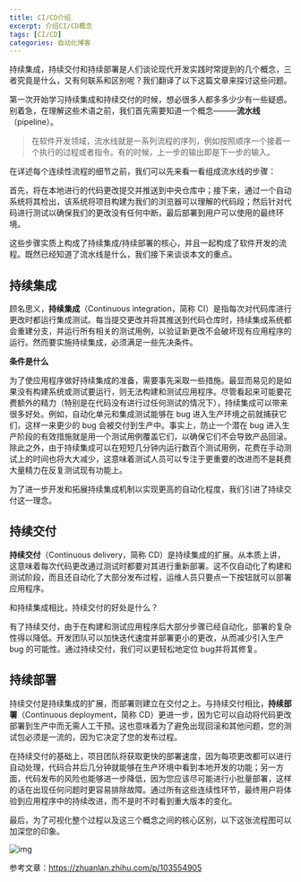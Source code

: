 ```yaml
---
title: CI/CD介绍
excerpt: 介绍CI/CD概念
tags: [CI/CD]
categories: 自动化博客
---
```


持续集成，持续交付和持续部署是人们谈论现代开发实践时常提到的几个概念，三者究竟是什么，又有何联系和区别呢？我们翻译了以下这篇文章来探讨这些问题。

第一次开始学习持续集成和持续交付的时候，想必很多人都多多少少有一些疑惑。别着急，在理解这些术语之前，我们首先需要知道一个概念———**流水线**（pipeline）。

> 在软件开发领域，流水线就是一系列流程的序列，例如按照顺序一个接着一个执行的过程或者指令。有的时候，上一步的输出即是下一步的输入。

在详述每个连续性流程的细节之前，我们可以先来看一看组成流水线的步骤：

首先，将在本地进行的代码更改提交并推送到中央仓库中；接下来，通过一个自动系统将其检出，该系统将项目构建为我们的浏览器可以理解的代码段；然后针对代码进行测试以确保我们的更改没有任何中断，最后部署到用户可以使用的最终环境。

这些步骤实质上构成了持续集成/持续部署的核心，并且一起构成了软件开发的流程。既然已经知道了流水线是什么，我们接下来谈谈本文的重点。

## **持续集成**

顾名思义，**持续集成**（Continuous integration，简称 CI）是指每次对代码库进行更改时都运行集成测试。每当提交更改并将其推送到代码仓库时，持续集成系统都会重建分支，并运行所有相关的测试用例，以验证新更改不会破坏现有应用程序的运行。然而要实施持续集成，必须满足一些先决条件。

**条件是什么**

为了使应用程序做好持续集成的准备，需要事先采取一些措施。最显而易见的是如果没有构建系统或测试要运行，则无法构建和测试应用程序。尽管看起来可能要花费额外的精力（特别是在代码没有进行过任何测试的情况下），持续集成可以带来很多好处。例如，自动化单元和集成测试能够在 bug 进入生产环境之前就捕获它们，这样一来更少的 bug 会被交付到生产中。事实上，防止一个潜在 bug 进入生产阶段的有效措施就是用一个测试用例覆盖它们，以确保它们不会导致产品回滚。除此之外，由于持续集成可以在短短几分钟内运行数百个测试用例，花费在手动测试上的时间也将大大减少，这意味着测试人员可以专注于更重要的改进而不是耗费大量精力在反复测试现有功能上。

为了进一步开发和拓展持续集成机制以实现更高的自动化程度，我们引进了持续交付这一理念。

## 持续交付

**持续交付**（Continuous delivery，简称 CD）是持续集成的扩展。从本质上讲，这意味着每次代码更改通过测试时都要对其进行重新部署。这不仅自动化了构建和测试阶段，而且还自动化了大部分发布过程，运维人员只要点一下按钮就可以部署应用程序。

和持续集成相比，持续交付的好处是什么？

有了持续交付，由于在构建和测试应用程序后大部分步骤已经自动化，部署的复杂性得以降低。开发团队可以加快迭代速度并部署更小的更改，从而减少引入生产 bug 的可能性。通过持续交付，我们可以更轻松地定位 bug并将其修复。

## 持续部署

持续交付是持续集成的扩展，而部署则建立在交付之上。与持续交付相比，**持续部署**（Continuous deployment，简称 CD）更进一步，因为它可以自动将代码更改部署到生产中而无需人工干预。这也意味着为了避免出现回滚和其他问题，您的测试包必须是一流的，因为它决定了您的发布过程。

在持续交付的基础上，项目团队将获取更快的部署速度，因为每项更改都可以进行自动处理，代码合并后几分钟就能够在生产环境中看到本地开发的功能；另一方面，代码发布的风险也能够进一步降低，因为您应该尽可能进行小批量部署，这样的话在出现任何问题时更容易排除故障。通过所有这些连续性环节，最终用户将体验到应用程序中的持续改进，而不是时不时看到重大版本的变化。

最后，为了可视化整个过程以及这三个概念之间的核心区别，以下这张流程图可以加深您的印象。

![img](https://pic4.zhimg.com/80/v2-cf2cd577a31d628709abcd4b9d5376c3_1440w.jpg)

参考文章：https://zhuanlan.zhihu.com/p/103554905
